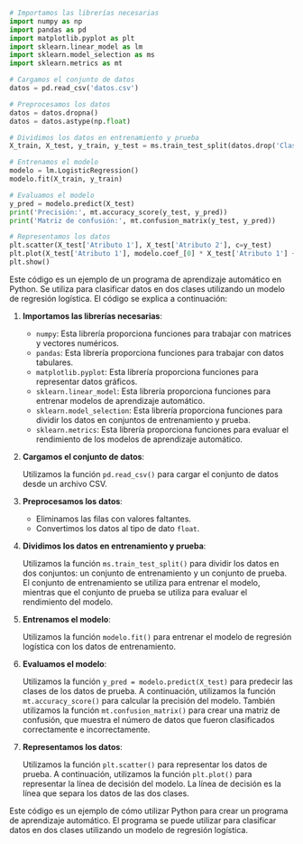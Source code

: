 ```python
# Importamos las librerías necesarias
import numpy as np
import pandas as pd
import matplotlib.pyplot as plt
import sklearn.linear_model as lm
import sklearn.model_selection as ms
import sklearn.metrics as mt

# Cargamos el conjunto de datos
datos = pd.read_csv('datos.csv')

# Preprocesamos los datos
datos = datos.dropna()
datos = datos.astype(np.float)

# Dividimos los datos en entrenamiento y prueba
X_train, X_test, y_train, y_test = ms.train_test_split(datos.drop('Clase', axis=1), datos['Clase'], test_size=0.2, random_state=42)

# Entrenamos el modelo
modelo = lm.LogisticRegression()
modelo.fit(X_train, y_train)

# Evaluamos el modelo
y_pred = modelo.predict(X_test)
print('Precisión:', mt.accuracy_score(y_test, y_pred))
print('Matriz de confusión:', mt.confusion_matrix(y_test, y_pred))

# Representamos los datos
plt.scatter(X_test['Atributo 1'], X_test['Atributo 2'], c=y_test)
plt.plot(X_test['Atributo 1'], modelo.coef_[0] * X_test['Atributo 1'] + modelo.coef_[1] * X_test['Atributo 2'] + modelo.intercept_, color='red')
plt.show()
```

Este código es un ejemplo de un programa de aprendizaje automático en Python. Se utiliza para clasificar datos en dos clases utilizando un modelo de regresión logística. El código se explica a continuación:

1. **Importamos las librerías necesarias**:

   * `numpy`: Esta librería proporciona funciones para trabajar con matrices y vectores numéricos.
   * `pandas`: Esta librería proporciona funciones para trabajar con datos tabulares.
   * `matplotlib.pyplot`: Esta librería proporciona funciones para representar datos gráficos.
   * `sklearn.linear_model`: Esta librería proporciona funciones para entrenar modelos de aprendizaje automático.
   * `sklearn.model_selection`: Esta librería proporciona funciones para dividir los datos en conjuntos de entrenamiento y prueba.
   * `sklearn.metrics`: Esta librería proporciona funciones para evaluar el rendimiento de los modelos de aprendizaje automático.

2. **Cargamos el conjunto de datos**:

   Utilizamos la función `pd.read_csv()` para cargar el conjunto de datos desde un archivo CSV.

3. **Preprocesamos los datos**:

   * Eliminamos las filas con valores faltantes.
   * Convertimos los datos al tipo de dato `float`.

4. **Dividimos los datos en entrenamiento y prueba**:

   Utilizamos la función `ms.train_test_split()` para dividir los datos en dos conjuntos: un conjunto de entrenamiento y un conjunto de prueba. El conjunto de entrenamiento se utiliza para entrenar el modelo, mientras que el conjunto de prueba se utiliza para evaluar el rendimiento del modelo.

5. **Entrenamos el modelo**:

   Utilizamos la función `modelo.fit()` para entrenar el modelo de regresión logística con los datos de entrenamiento.

6. **Evaluamos el modelo**:

   Utilizamos la función `y_pred = modelo.predict(X_test)` para predecir las clases de los datos de prueba. A continuación, utilizamos la función `mt.accuracy_score()` para calcular la precisión del modelo. También utilizamos la función `mt.confusion_matrix()` para crear una matriz de confusión, que muestra el número de datos que fueron clasificados correctamente e incorrectamente.

7. **Representamos los datos**:

   Utilizamos la función `plt.scatter()` para representar los datos de prueba. A continuación, utilizamos la función `plt.plot()` para representar la línea de decisión del modelo. La línea de decisión es la línea que separa los datos de las dos clases.

Este código es un ejemplo de cómo utilizar Python para crear un programa de aprendizaje automático. El programa se puede utilizar para clasificar datos en dos clases utilizando un modelo de regresión logística.